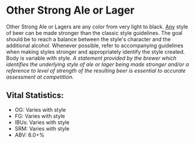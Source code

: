# Other Strong Ale or Lager

Other Strong Ale or Lagers are any color from very light to black. <u>Any</u> style of beer can be made stronger than the classic style guidelines. The goal should be to reach a balance between the style's character and the additional alcohol. Whenever possible, refer to accompanying guidelines when making styles stronger and appropriately identify the style created. Body is variable with style. _A statement provided by the brewer which identifies the underlying style of ale or lager being made stronger and/or a reference to level of strength of the resulting beer is essential to accurate assessment at competition._

## Vital Statistics:

- OG: Varies with style 
- FG: Varies with style 
- IBUs: Varies with style 
- SRM: Varies with style 
- ABV: 8.0+%